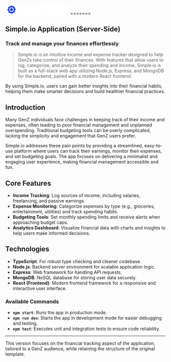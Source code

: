 
<img src="simple-dark.png" alt="Simple.io Logo" width="200">
=======

## Simple.io Application (Server-Side)

### Track and manage your finances effortlessly

> Simple.io is an intuitive income and expense tracker designed to help GenZs take control of their finances. With features that allow users to log, categorize, and analyze their spending and income, Simple.io is built as a full-stack web app utilizing Node.js, Express, and MongoDB for the backend, paired with a modern React frontend.

By using Simple.io, users can gain better insights into their financial habits, helping them make smarter decisions and build healthier financial practices.

## Introduction

Many GenZ individuals face challenges in keeping track of their income and expenses, often leading to poor financial management and unplanned overspending. Traditional budgeting tools can be overly complicated, lacking the simplicity and engagement that GenZ users prefer. 

Simple.io addresses these pain points by providing a streamlined, easy-to-use platform where users can track their earnings, monitor their expenses, and set budgeting goals. The app focuses on delivering a minimalist and engaging user experience, making financial management accessible and fun.

## Core Features

- **Income Tracking**: Log sources of income, including salaries, freelancing, and passive earnings.
- **Expense Monitoring**: Categorize expenses by type (e.g., groceries, entertainment, utilities) and track spending habits.
- **Budgeting Tools**: Set monthly spending limits and receive alerts when approaching budget caps.
- **Analytics Dashboard**: Visualize financial data with charts and insights to help users make informed decisions.

## Technologies

- **TypeScript**: For robust type checking and cleaner codebase.
- **Node.js**: Backend server environment for scalable application logic.
- **Express**: Web framework for handling API requests.
- **MongoDB**: NoSQL database for storing user data securely.
- **React (Frontend)**: Modern frontend framework for a responsive and interactive user interface.

### Available Commands

- **`npm start`**: Runs the app in production mode.
- **`npm run dev`**: Starts the app in development mode for easier debugging and testing.
- **`npm test`**: Executes unit and integration tests to ensure code reliability.

---

This version focuses on the financial tracking aspect of the application, tailored to a GenZ audience, while retaining the structure of the original template.
